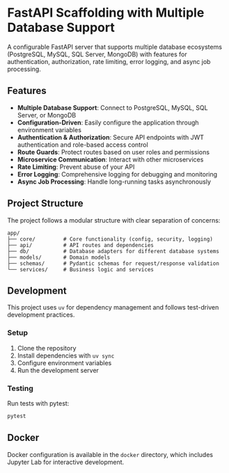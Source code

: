 # FastAPI Scaffolding with Multiple Database Support

A configurable FastAPI server that supports multiple database ecosystems (PostgreSQL, MySQL, SQL Server, MongoDB) with features for authentication, authorization, rate limiting, error logging, and async job processing.

## Features

- **Multiple Database Support**: Connect to PostgreSQL, MySQL, SQL Server, or MongoDB
- **Configuration-Driven**: Easily configure the application through environment variables
- **Authentication & Authorization**: Secure API endpoints with JWT authentication and role-based access control
- **Route Guards**: Protect routes based on user roles and permissions
- **Microservice Communication**: Interact with other microservices
- **Rate Limiting**: Prevent abuse of your API
- **Error Logging**: Comprehensive logging for debugging and monitoring
- **Async Job Processing**: Handle long-running tasks asynchronously

## Project Structure

The project follows a modular structure with clear separation of concerns:

```
app/
├── core/         # Core functionality (config, security, logging)
├── api/          # API routes and dependencies
├── db/           # Database adapters for different database systems
├── models/       # Domain models
├── schemas/      # Pydantic schemas for request/response validation
└── services/     # Business logic and services
```

## Development

This project uses `uv` for dependency management and follows test-driven development practices.

### Setup

1. Clone the repository
2. Install dependencies with `uv sync`
3. Configure environment variables
4. Run the development server

### Testing

Run tests with pytest:

```bash
pytest
```

## Docker

Docker configuration is available in the `docker` directory, which includes Jupyter Lab for interactive development.
